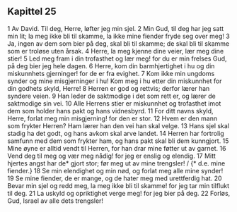 ## Kapittel 25

1 Av David. Til deg, Herre, løfter jeg min sjel.
2 Min Gud, til deg har jeg satt min lit; la meg ikke bli til skamme, la ikke mine fiender fryde seg over meg!
3 Ja, ingen av dem som bier på deg, skal bli til skamme; de skal bli til skamme som er troløse uten årsak.
4 Herre, la meg kjenne dine veier, lær meg dine stier!
5 Led meg fram i din trofasthet og lær meg! for du er min frelses Gud, på deg bier jeg hele dagen.
6 Herre, kom din barmhjertighet i hu og din miskunnhets gjerninger! for de er fra evighet.
7 Kom ikke min ungdoms synder og mine misgjerninger i hu! Kom meg i hu etter din miskunnhet for din godhets skyld, Herre!
8 Herren er god og rettvis; derfor lærer han syndere veien.
9 Han leder de saktmodige i det som rett er, og lærer de saktmodige sin vei.
10 Alle Herrens stier er miskunnhet og trofasthet imot dem som holder hans pakt og hans vidnesbyrd.
11 For ditt navns skyld, Herre, forlat meg min misgjerning! for den er stor.
12 Hvem er den mann som frykter Herren? Ham lærer han den vei han skal velge.
13 Hans sjel skal stadig ha det godt, og hans avkom skal arve landet.
14 Herren har fortrolig samfunn med dem som frykter ham, og hans pakt skal bli dem kunngjort.
15 Mine øyne er alltid vendt til Herren, for han drar mine føtter ut av garnet.
16 Vend deg til meg og vær meg nådig! for jeg er enslig og elendig.
17 Mitt hjertes angst har de* gjort stor; før meg ut av mine trengsler! / {* d.e. mine fiender.}
18 Se min elendighet og min nød, og forlat meg alle mine synder!
19 Se mine fiender, de er mange, og de hater meg med urettferdig hat.
20 Bevar min sjel og redd meg, la meg ikke bli til skamme! for jeg tar min tilflukt til deg.
21 La uskyld og opriktighet verge meg! for jeg bier på deg.
22 Forløs, Gud, Israel av alle dets trengsler!
